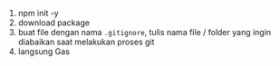 1. npm init -y
2. download package
3. buat file dengan nama `.gitignore`, tulis nama file / folder yang ingin diabaikan saat melakukan proses git
3. langsung Gas